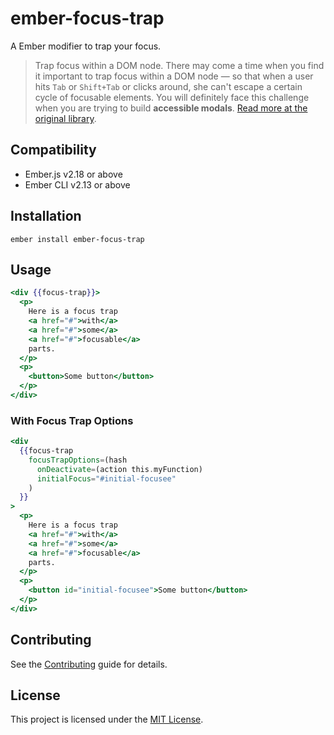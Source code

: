 ember-focus-trap
==============================================================================
A Ember modifier to trap your focus.


>Trap focus within a DOM node.
There may come a time when you find it important to trap focus within a DOM node — so that when a user hits `Tab` or `Shift+Tab` or clicks around, she can't escape a certain cycle of focusable elements.
You will definitely face this challenge when you are trying to build **accessible modals**.
[Read more at the original library](https://github.com/davidtheclark/focus-trap).


Compatibility
------------------------------------------------------------------------------

* Ember.js v2.18 or above
* Ember CLI v2.13 or above


Installation
------------------------------------------------------------------------------

```
ember install ember-focus-trap
```


Usage
------------------------------------------------------------------------------


```hbs
<div {{focus-trap}}>
  <p>
    Here is a focus trap
    <a href="#">with</a>
    <a href="#">some</a>
    <a href="#">focusable</a>
    parts.
  </p>
  <p>
    <button>Some button</button>
  </p>
</div>
```

### With Focus Trap Options

```hbs
<div
  {{focus-trap
    focusTrapOptions=(hash
      onDeactivate=(action this.myFunction)
      initialFocus="#initial-focusee"
    )
  }}
>
  <p>
    Here is a focus trap
    <a href="#">with</a>
    <a href="#">some</a>
    <a href="#">focusable</a>
    parts.
  </p>
  <p>
    <button id="initial-focusee">Some button</button>
  </p>
</div>
```


Contributing
------------------------------------------------------------------------------

See the [Contributing](CONTRIBUTING.md) guide for details.


License
------------------------------------------------------------------------------

This project is licensed under the [MIT License](LICENSE.md).
